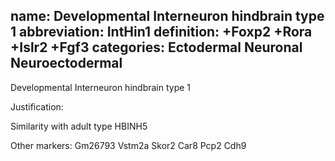 name: Developmental Interneuron hindbrain type 1
abbreviation: IntHin1
definition: +Foxp2 +Rora +Islr2 +Fgf3
categories: Ectodermal Neuronal Neuroectodermal
---

Developmental Interneuron hindbrain type 1

Justification:

Similarity with adult type HBINH5

Other markers:
Gm26793
Vstm2a
Skor2
Car8
Pcp2
Cdh9

